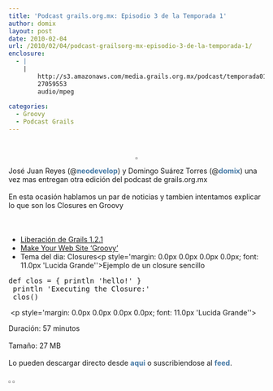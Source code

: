 ```yaml
---
title: 'Podcast grails.org.mx: Episodio 3 de la Temporada 1'
author: domix
layout: post
date: 2010-02-04
url: /2010/02/04/podcast-grailsorg-mx-episodio-3-de-la-temporada-1/
enclosure:
  - |
    |
        http://s3.amazonaws.com/media.grails.org.mx/podcast/temporada01/01x03.mp3
        27059553
        audio/mpeg
        
categories:
  - Groovy
  - Podcast Grails
---
```

<p class='rtecenter'>
  &nbsp;<span style='line-height: 18px; font-size: 12px; '>&nbsp;</span>
</p>

<p style='text-align: center;'>
  <img style='padding: 1px; border: 1px solid #969696;' src='http://s3.amazonaws.com/media.grails.org.mx/podcast/podcast.jpg' alt='' />
</p>

<span style='line-height: 18px; font-size: 12px; '> </span>

<p style='margin-top: 0.6em; margin-right: 0px; margin-bottom: 1.2em; margin-left: 0px; padding-top: 0px; padding-right: 0px; padding-bottom: 0px; padding-left: 0px; '>
  Jos&eacute; Juan Reyes (@<a style='color: #467aa7; font-weight: bold; text-decoration: none; ' href='http://twitter.com/neodevelop'>neodevelop</a>) y Domingo Su&aacute;rez Torres (@<a style='color: #467aa7; font-weight: bold; text-decoration: none; ' href='http://twitter.com/domix'>domix</a>) una vez mas entregan otra edici&oacute;n del podcast de grails.org.mx
</p>

<p style='margin-top: 0.6em; margin-right: 0px; margin-bottom: 1.2em; margin-left: 0px; padding-top: 0px; padding-right: 0px; padding-bottom: 0px; padding-left: 0px; '>
  En esta ocasi&oacute;n hablamos un par de noticias y tambien intentamos explicar lo que son los Closures en Groovy
</p>

<p style='margin-top: 0.6em; margin-right: 0px; margin-bottom: 1.2em; margin-left: 0px; padding-top: 0px; padding-right: 0px; padding-bottom: 0px; padding-left: 0px; '>
  &nbsp;
</p>

  * [Liberaci&oacute;n de Grails 1.2.1][1]
  * [Make Your Web Site &#8216;Groovy&#8217;][2]
  * Tema del dia: Closures<p style='margin: 0.0px 0.0px 0.0px 0.0px; font: 11.0px 'Lucida Grande''>Ejemplo de un closure sencillo</p> 

<pre class='brush:groovy'>def clos = { println 'hello!' } println 'Executing the Closure:' clos()  </pre>

&nbsp;<p style='margin: 0.0px 0.0px 0.0px 0.0px; font: 11.0px 'Lucida Grande''>

<span style='font-family: Verdana, Arial, sans-serif; font-size: 12px; line-height: 18px; '> </span></p> 

<p style='margin-top: 0.6em; margin-right: 0px; margin-bottom: 1.2em; margin-left: 0px; padding-top: 0px; padding-right: 0px; padding-bottom: 0px; padding-left: 0px; '>
  Duraci&oacute;n: 57 minutos
</p>

<p style='margin-top: 0.6em; margin-right: 0px; margin-bottom: 1.2em; margin-left: 0px; padding-top: 0px; padding-right: 0px; padding-bottom: 0px; padding-left: 0px; '>
  Tama&ntilde;o: 27 MB
</p>

<p style='margin-top: 0.6em; margin-right: 0px; margin-bottom: 1.2em; margin-left: 0px; padding-top: 0px; padding-right: 0px; padding-bottom: 0px; padding-left: 0px; '>
  Lo pueden descargar directo desde&nbsp;<a style='color: #467aa7; font-weight: bold; text-decoration: none; ' href='http://s3.amazonaws.com/media.grails.org.mx/podcast/temporada01/01x03.mp3'>aqui</a>&nbsp;o suscribiendose al&nbsp;<a style='color: #467aa7; font-weight: bold; text-decoration: none; ' href='http://podcast.springhispano.org/grails.xml'>feed</a>.
</p>

<p style='margin-top: 0.6em; margin-right: 0px; margin-bottom: 1.2em; margin-left: 0px; padding-top: 0px; padding-right: 0px; padding-bottom: 0px; padding-left: 0px; '>
  <a style='color: #467aa7; font-weight: bold; text-decoration: none; ' href='http://phobos.apple.com/WebObjects/MZStore.woa/wa/viewPodcast?id=291350367'><img style='border-top-width: 1px; border-right-width: 1px; border-bottom-width: 1px; border-left-width: 1px; border-style: initial; border-color: initial; border-top-style: solid; border-right-style: solid; border-bottom-style: solid; border-left-style: solid; border-top-color: #969696; border-right-color: #969696; border-bottom-color: #969696; border-left-color: #969696; padding-top: 1px; padding-right: 1px; padding-bottom: 1px; padding-left: 1px; ' src='http://www.springhispano.org/images/itunesicon.png' alt='' /></a>&nbsp;<a style='color: #467aa7; font-weight: bold; text-decoration: none; ' href='http://podcast.springhispano.org/grails.xml'><img style='border-top-width: 1px; border-right-width: 1px; border-bottom-width: 1px; border-left-width: 1px; border-style: initial; border-color: initial; border-top-style: solid; border-right-style: solid; border-bottom-style: solid; border-left-style: solid; border-top-color: #969696; border-right-color: #969696; border-bottom-color: #969696; border-left-color: #969696; padding-top: 1px; padding-right: 1px; padding-bottom: 1px; padding-left: 1px; ' src='http://www.springhispano.org/images/rssicon.png' alt='' /></a>
</p>

&nbsp;

&nbsp;

&nbsp;

&nbsp;

<!--break-->

&nbsp;

 [1]: http://www.grails.org/1.2.1+Release+Notes
 [2]: http://www.forbes.com/2010/02/02/computer-programming-java-technology-business-intelligence-groovy.html?boxes=Homepagechannels